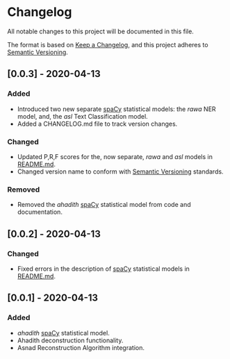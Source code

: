 # Changelog

All notable changes to this project will be documented in this file.

The format is based on [Keep a Changelog](https://keepachangelog.com/en/1.0.0/),
and this project adheres to [Semantic Versioning](https://semver.org/spec/v2.0.0.html).

## [0.0.3] - 2020-04-13

### Added

- Introduced two new separate [spaCy](https://spacy.io/) statistical models: the *rawa* NER model, and, the *asl* Text Classification model.
- Added a CHANGELOG.md file to track version changes.

### Changed

- Updated P,R,F scores for the, now separate, *rawa* and *asl* models in [README.md](https://github.com/umarbutler/pyhadith/blob/v0.0.2-pre_alpha/README.md).
- Changed version name to conform with [Semantic Versioning](https://semver.org/spec/v2.0.0.html) standards.

### Removed

- Removed the *ahadith* [spaCy](https://spacy.io/) statistical model from code and documentation.

## [0.0.2] - 2020-04-13

### Changed

- Fixed errors in the description of [spaCy](https://spacy.io/) statistical models in [README.md](https://github.com/umarbutler/pyhadith/blob/v0.0.2-pre_alpha/README.md).

## [0.0.1] - 2020-04-13

### Added

- *ahadith* [spaCy](https://spacy.io/) statistical model.
- Ahadith deconstruction functionality.
- Asnad Reconstruction Algorithm integration.
